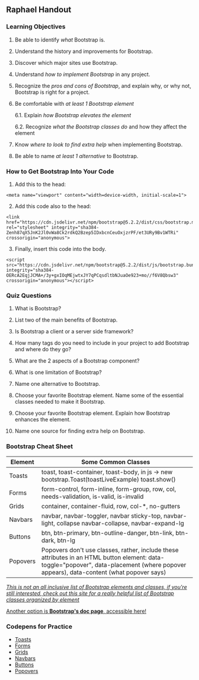## Raphael Handout

### Learning Objectives

1. Be able to identify *what* Bootstrap is.

2. Understand the history and improvements for Bootstrap.

3. Discover which major sites use Bootstrap.

4. Understand *how to implement Bootstrap* in any project.

5. Recognize the *pros and cons of Bootstrap*, and explain why, or why not, Bootstrap is right for a project.

6. Be comfortable with *at least 1 Bootstrap element*

    6.1. Explain *how Bootstrap elevates the element*
  
    6.2. Recognize *what the Bootstrap classes do* and how they affect the element
  
7. Know *where to look to find extra help* when implementing Bootstrap.

8. Be able to name *at least 1 alternative* to Bootstrap.

### How to Get Bootstrap Into Your Code

1. Add this to the head:
```
<meta name="viewport" content="width=device-width, initial-scale=1">
```
2. Add this code also to the head:
```
<link href="https://cdn.jsdelivr.net/npm/bootstrap@5.2.2/dist/css/bootstrap.min.css" rel="stylesheet" integrity="sha384-Zenh87qX5JnK2Jl0vWa8Ck2rdkQ2Bzep5IDxbcnCeuOxjzrPF/et3URy9Bv1WTRi" crossorigin="anonymous">
```

3. Finally, insert this code into the body.
```
<script src="https://cdn.jsdelivr.net/npm/bootstrap@5.2.2/dist/js/bootstrap.bundle.min.js" integrity="sha384-OERcA2EqjJCMA+/3y+gxIOqMEjwtxJY7qPCqsdltbNJuaOe923+mo//f6V8Qbsw3" crossorigin="anonymous"></script>
```

### Quiz Questions

1. What is Bootstrap?

2. List two of the main benefits of Bootstrap.

3. Is Bootstrap a client or a server side framework?

4. How many tags do you need to include in your project to add Bootstrap and where do they go?

5. What are the 2 aspects of a Bootstrap component?
                    
6. What is one limitation of Bootstrap?

7. Name one alternative to Bootstrap.

8. Choose your favorite Bootstrap element. Name some of the essential classes needed to make it Bootstrap.

9. Choose your favorite Bootstrap element. Explain how Bootstrap enhances the element.

10. Name one source for finding extra help on Bootstrap.

### Bootstrap Cheat Sheet

| Element | Some Common Classes |
| ------- | ------- |
| Toasts | toast, toast-container, toast-body, in js -> new bootstrap.Toast(toastLiveExample) toast.show() |
| Forms | form-control, form-inline, form-group, row, col, needs-validation, is-valid, is-invalid |
| Grids | container, container-fluid, row, col-\*, no-gutters |
| Navbars | navbar, navbar-toggler, navbar sticky-top, navbar-light, collapse navbar-collapse, navbar-expand-lg |
| Buttons | btn, btn-primary, btn-outline-danger, btn-link, btn-dark, btn-lg |
| Popovers | Popovers don't use classes, rather, include these attributes in an HTML button element: data-toggle="popover", data-placement (where popover appears), data-content (what popover says) |

[*This is not an all inclusive list of Bootstrap elements and classes, if you're still interested, check out this site for a really helpful list of Bootstrap classes organized by element*](https://hackerthemes.com/bootstrap-cheatsheet/)

[Another option is **Bootstrap's doc page**, accessible here!](https://getbootstrap.com/docs/5.2/getting-started/introduction/)

### Codepens for Practice

- [Toasts](https://codepen.io/ediey/pen/ZEROMqY)
- [Forms](https://codepen.io/ediey/pen/ZERpjGJ?editors=1010)
- [Grids](https://codepen.io/margoth/pen/wvXzxoM)
- [Navbars](https://codepen.io/zhao-sherry/pen/KKegLpj)
- [Buttons](https://codepen.io/zhao-sherry/pen/WNyxbxY)
- [Popovers](https://codepen.io/kubiteddie/pen/QWxKZyR)
